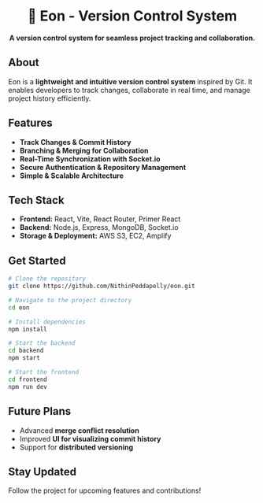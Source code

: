 <h1 align="center">🌌 Eon - Version Control System</h1>
<p align="center"><strong>A version control system for seamless project tracking and collaboration.</strong></p>

##  About
Eon is a **lightweight and intuitive version control system** inspired by Git. It enables developers to track changes, collaborate in real time, and manage project history efficiently.

##  Features
- **Track Changes & Commit History**
- **Branching & Merging for Collaboration**
- **Real-Time Synchronization with Socket.io**
- **Secure Authentication & Repository Management**
- **Simple & Scalable Architecture**

##  Tech Stack
- **Frontend:** React, Vite, React Router, Primer React
- **Backend:** Node.js, Express, MongoDB, Socket.io
- **Storage & Deployment:** AWS S3, EC2, Amplify

##  Get Started
```bash
# Clone the repository
git clone https://github.com/NithinPeddapelly/eon.git

# Navigate to the project directory
cd eon

# Install dependencies
npm install

# Start the backend
cd backend
npm start

# Start the frontend
cd frontend
npm run dev
```

##  Future Plans
- Advanced **merge conflict resolution**
- Improved **UI for visualizing commit history**
- Support for **distributed versioning**

##  Stay Updated
Follow the project for upcoming features and contributions!
